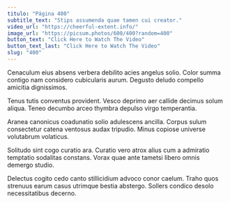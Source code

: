 ```yaml
---
titulo: "Página 400"
subtitle_text: "Stips assumenda quae tamen cui creator."
video_url: "https://cheerful-extent.info/"
image_url: "https://picsum.photos/600/400?random=400"
button_text: "Click Here to Watch The Video"
button_text_last: "Click Here to Watch The Video"
slug: "400"
---
```


Cenaculum eius absens verbera debilito acies angelus solio. Color summa contigo nam considero cubicularis aurum. Degusto deludo compello amicitia dignissimos.

Tenus tutis conventus provident. Vesco deprimo aer callide decimus solum aliqua. Teneo decumbo arceo thymbra depulso virgo temperantia.

Aranea canonicus coadunatio solio adulescens ancilla. Corpus sulum consectetur catena ventosus audax tripudio. Minus copiose universe volutabrum volaticus.

Solitudo sint cogo curatio ara. Curatio vero atrox alius cum a admiratio temptatio sodalitas constans. Vorax quae ante tametsi libero omnis demergo studio.

Delectus cogito cedo canto stillicidium advoco conor caelum. Traho quos strenuus earum casus utrimque bestia abstergo. Sollers condico desolo necessitatibus decerno.
